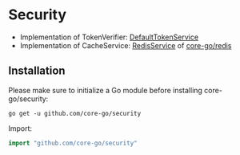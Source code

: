 # Security
- Implementation of TokenVerifier: [DefaultTokenService](https://github.com/core-go/security/blob/main/jwt/token_adapter.go)
- Implementation of CacheService: [RedisService](https://github.com/core-go/redis/blob/main/redis_service.go) of [core-go/redis](https://github.com/core-go/redis)

## Installation
Please make sure to initialize a Go module before installing core-go/security:

```shell
go get -u github.com/core-go/security
```

Import:
```go
import "github.com/core-go/security"
```
